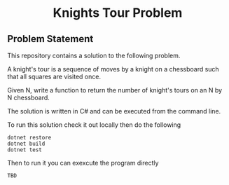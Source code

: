 
<p align="center">
  <h1 align="center">Knights Tour Problem</h1>
</p>

## Problem Statement

This repository contains a solution to the following problem.

A knight's tour is a sequence of moves by a knight on a chessboard such that all squares are visited once.

Given N, write a function to return the number of knight's tours on an N by N chessboard.

The solution is written in C# and can be executed from the command line. 


To run this solution check it out locally then do the following 

```
dotnet restore
dotnet build
dotnet test 
```
Then to run it you can exexcute the program directly

```
TBD
```